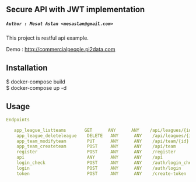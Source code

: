 ## Secure API with JWT implementation


##### `Author : Mesut Aslan <mesaslan@gmail.com>` 


This project is restful api example.

Demo : http://commercialpeople.pi2data.com

## Installation


$ docker-compose build \
$ docker-compose up -d

## Usage

```yaml
Endpoints

   app_league_listteams       GET      ANY      ANY    /api/leagues/{id}/teams
    app_league_deleteleague    DELETE   ANY      ANY    /api/leagues/{id}
    app_team_modifyteam        PUT      ANY      ANY    /api/team/{id}
    app_team_createteam        POST     ANY      ANY    /api/team
    register                   POST     ANY      ANY    /register
    api                        ANY      ANY      ANY    /api
    login_check                POST     ANY      ANY    /auth/login_check
    login                      POST     ANY      ANY    /auth/login
    token                      POST     ANY      ANY    /create-token
```